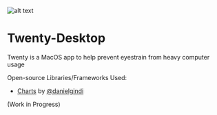 ![alt text](https://github.com/rohintangirala/Twenty-Desktop/blob/master/Twenty-Desktop/Assets.xcassets/AppIcon.appiconset/icon_128x128.png "Twenty Logo")
# Twenty-Desktop

Twenty is a MacOS app to help prevent eyestrain from heavy computer usage

Open-source Libraries/Frameworks Used:
- [Charts](https://github.com/danielgindi/Charts) by [@danielgindi](https://github.com/danielgindi)

(Work in Progress)
